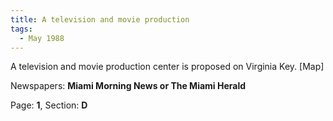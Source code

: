 ```yaml
---  
title: A television and movie production  
tags:  
  - May 1988  
---  
```

  
A television and movie production center is proposed on Virginia Key. [Map]  
  
Newspapers: **Miami Morning News or The Miami Herald**  
  
Page: **1**, Section: **D** 

